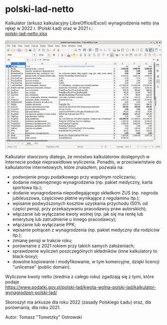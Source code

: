 # polski-lad-netto
Kalkulator (arkusz kalkulacyjny LibreOffice/Excel) wynagrodzenia netto (na rękę) w 2022 r. (Polski Ład) oraz w 2021 r.: \
[polski-lad-netto.xlsx](https://github.com/tometzky/polski-lad-netto/blob/main/polski-lad-netto.xlsx?raw=true)

![Screenshot](polski-lad-netto.png?raw=true)

Kalkulator stworzony dlatego, że mnóstwo kalkulatorów dostępnych w Internecie podaje
nieprawidłowe wyliczenia. Ponadto, w przeciwieństwie do kalkulatorów internetowych, które znalazłem, pozwala na:
* podwojenie progu podatkowego przy wspólnym rozliczaniu;
* dodanie niepieniężnego wynagrodzenia (np. pakiet medyczny, karta sportowa itp.);
* dodanie wynagrodzenia niepodlegającego składkom ZUS (np. nagroda jubileuszowa, częściowo płatne wynikające z regulaminu itp.);
* wpisanie podwyższonych kosztów uzyskania przychodu (50% od części pensji, przy przekazywaniu pracodawcy praw autorskich);
* włączanie lub wyłączanie kwoty wolnej (np. jak się ma rentę lub emeryturę lub zatrudnienie u innego pracodawcy);
* włączanie lub wyłączanie PPK;
* wpisanie potrąceń z wynagrodzenia (np. pakiet medyczny dla rodziców itp.);
* zmianę pensji w trakcie roku;
* porównanie z 2021 rokiem przy takich samych założeniach;
* sprawdzenie wyliczeń poszczególnych składników (inne kalkulatory to black-boxy);
* dowolne kopiowanie i modyfikowanie, w tym komercyjne, dzięki licencji "unlicense" (public domain).

Wyliczone kwoty netto (średnia z całego roku) zgadzają się z tymi, które podaje \
https://www.podatki.gov.pl/polski-lad/kwota-wolna-polski-lad/kalkulator-wynagrodzen-polski-lad/

Skoroszyt ma arkusze dla roku 2022 (zasady Polskiego Ładu) oraz, dla porównania, dla roku 2021.

Autor:
Tomasz "Tometzky" Ostrowski
